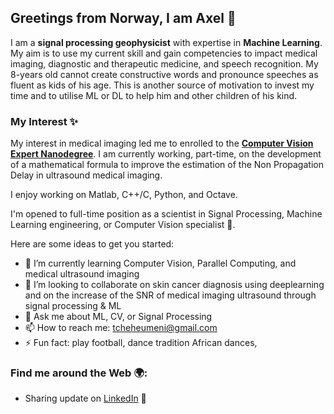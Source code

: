 ## Greetings from Norway, I am Axel 👋

I am a **signal processing geophysicist** with expertise in **Machine Learning**. My aim is to use my current skill and gain competencies to impact medical imaging, diagnostic and therapeutic medicine, and speech recognition. My 8-years old cannot create constructive words and pronounce speeches as fluent as kids of his age. This is another source of motivation to invest my time and to utilise ML or DL to help him and other children of his kind.

### My Interest :sparkles: 
My interest in medical imaging led me to enrolled to the **[Computer Vision Expert Nanodegree](https://www.udacity.com/course/computer-vision-nanodegree--nd891)**. I am currently working, part-time, on the development of a mathematical formula to improve the estimation of the Non Propagation Delay in ultrasound medical imaging.

I enjoy working on Matlab, C++/C, Python, and Octave.

I'm opened to full-time position as a scientist in Signal Processing, Machine Learning engineering, or Computer Vision specialist :rocket:.

Here are some ideas to get you started:

- 🌱 I’m currently learning Computer Vision, Parallel Computing, and medical ultrasound imaging
- 👯 I’m looking to collaborate on skin cancer diagnosis using deeplearning and on the increase of the SNR of medical imaging ultrasound through signal processing & ML
- 💬 Ask me about ML, CV, or Signal Processing
- 📫 How to reach me: tcheheumeni@gmail.com
- ⚡ Fun fact: play football, dance tradition African dances, 

### Find me around the Web :earth_africa::

- Sharing update on [LinkedIn](https://www.linkedin.com/in/tcheheumeni/) :satellite:

